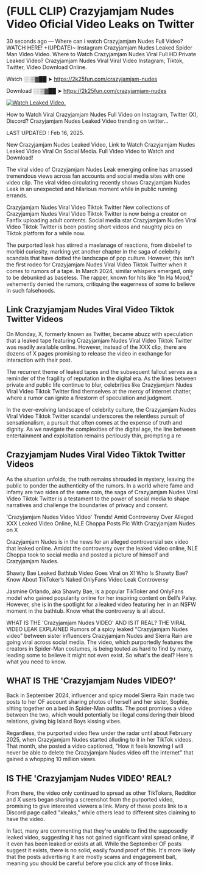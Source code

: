 # (FULL CLIP) Crazyjamjam Nudes Video Oficial Video Leaks on Twitter

30 seconds ago — Where can i watch Crazyjamjam Nudes Full Video? WATCH HERE! +(UPDATE)~ Instagram Crazyjamjam Nudes Leaked Spider Man Video Video. Where to Watch Crazyjamjam Nudes Viral Full HD Private Leaked Video? Crazyjamjam Nudes Viral Viral Video Instagram, Tiktok, Twitter, Video Download Online.

Watch ░░▒▓██ ➤ https://2k25fun.com/crazyjamjam-nudes

Download ░░▒▓██ ➤ https://2k25fun.com/crazyjamjam-nudes

[![Watch Leaked Video.](https://miro.medium.com/v2/resize:fit:828/format:webp/1*cilzJN44JGOrTw9NJCrNHA.gif "Watch Leaked Video")](https://2k25fun.com/crazyjamjam-nudes)

How to Watch Viral Crazyjamjam Nudes Full Video on Instagram, Twitter (X), Discord? Crazyjamjam Nudes Leaked Video trending on twitter...

LAST UPDATED : Feb 16, 2025.

New Crazyjamjam Nudes Leaked Video, Link to Watch Crazyjamjam Nudes Leaked Video Viral On Social Media. Full Video Video to Watch and Download!

The viral video of Crazyjamjam Nudes Leak emerging online has amassed tremendous views across fan accounts and social media sites with one video clip. The viral video circulating recently shows Crazyjamjam Nudes Leak in an unexpected and hilarious moment while in public running errands.

Crazyjamjam Nudes Viral Video Tiktok Twitter New collections of Crazyjamjam Nudes Viral Video Tiktok Twitter is now being a creator on Fanfix uploading adult contents. Social media star Crazyjamjam Nudes Viral Video Tiktok Twitter is been posting short videos and naughty pics on Tiktok platform for a while now.

The purported leak has stirred a maelanage of reactions, from disbelief to morbid curiosity, marking yet another chapter in the saga of celebrity scandals that have dotted the landscape of pop culture. However, this isn't the first rodeo for Crazyjamjam Nudes Viral Video Tiktok Twitter when it comes to rumors of a tape. In March 2024, similar whispers emerged, only to be debunked as baseless. The rapper, known for hits like "In Ha Mood," vehemently denied the rumors, critiquing the eagerness of some to believe in such falsehoods.

## Link Crazyjamjam Nudes Viral Video Tiktok Twitter Videos

On Monday, X, formerly known as Twitter, became abuzz with speculation that a leaked tape featuring Crazyjamjam Nudes Viral Video Tiktok Twitter was readily available online. However, instead of the XXX clip, there are dozens of X pages promising to release the video in exchange for interaction with their post.

The recurrent theme of leaked tapes and the subsequent fallout serves as a reminder of the fragility of reputation in the digital era. As the lines between private and public life continue to blur, celebrities like Crazyjamjam Nudes Viral Video Tiktok Twitter find themselves at the mercy of internet chatter, where a rumor can ignite a firestorm of speculation and judgment.

In the ever-evolving landscape of celebrity culture, the Crazyjamjam Nudes Viral Video Tiktok Twitter scandal underscores the relentless pursuit of sensationalism, a pursuit that often comes at the expense of truth and dignity. As we navigate the complexities of the digital age, the line between entertainment and exploitation remains perilously thin, prompting a re

##  Crazyjamjam Nudes Viral Video Tiktok Twitter Videos

As the situation unfolds, the truth remains shrouded in mystery, leaving the public to ponder the authenticity of the rumors. In a world where fame and infamy are two sides of the same coin, the saga of Crazyjamjam Nudes Viral Video Tiktok Twitter is a testament to the power of social media to shape narratives and challenge the boundaries of privacy and consent.

'Crazyjamjam Nudes Video Video' Trends! Amid Controversy Over Alleged XXX Leaked Video Online, NLE Choppa Posts Pic With Crazyjamjam Nudes on X

Crazyjamjam Nudes is in the news for an alleged controversial sex video that leaked online. Amidst the controversy over the leaked video online, NLE Choppa took to social media and posted a picture of himself and Crazyjamjam Nudes.

Shawty Bae Leaked Bathtub Video Goes Viral on X! Who Is Shawty Bae? Know About TikToker’s Naked OnlyFans Video Leak Controversy

Jasmine Orlando, aka Shawty Bae, is a popular TikToker and OnlyFans model who gained popularity online for her inspiring content on Bell’s Palsy. However, she is in the spotlight for a leaked video featuring her in an NSFW moment in the bathtub. Know what the controversy is all about.

WHAT IS THE 'Crazyjamjam Nudes VIDEO' AND IS IT REAL? THE VIRAL VIDEO LEAK EXPLAINED Rumors of a spicy leaked "Crazyjamjam Nudes video" between sister influencers Crazyjamjam Nudes and Sierra Rain are going viral across social media. The video, which purportedly features the creators in Spider-Man costumes, is being touted as hard to find by many, leading some to believe it might not even exist. So what's the deal? Here's what you need to know.

## WHAT IS THE 'Crazyjamjam Nudes VIDEO?'

Back in September 2024, influencer and spicy model Sierra Rain made two posts to her OF account sharing photos of herself and her sister, Sophie, sitting together on a bed in Spider-Man outfits. The post promises a video between the two, which would potentially be illegal considering their blood relations, giving big Island Boys kissing vibes.

Regardless, the purported video flew under the radar until about February 2025, when Crazyjamjam Nudes started alluding to it in her TikTok videos. That month, she posted a video captioned, "How it feels knowing I will never be able to delete the Crazyjamjam Nudes video off the internet" that gained a whopping 10 million views.

## IS THE 'Crazyjamjam Nudes VIDEO' REAL?

From there, the video only continued to spread as other TikTokers, Redditor and X users began sharing a screenshot from the purported video, promising to give interested viewers a link. Many of these posts link to a Discord page called "xleaks," while others lead to different sites claiming to have the video.

In fact, many are commenting that they're unable to find the supposedly leaked video, suggesting it has not gained significant viral spread online, if it even has been leaked or exists at all. While the September OF posts suggest it exists, there is no solid, easily found proof of this. It's more likely that the posts advertising it are mostly scams and engagement bait, meaning you should be careful before you click any of those links.